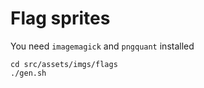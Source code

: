 # Flag sprites
You need `imagemagick` and `pngquant` installed
```
cd src/assets/imgs/flags
./gen.sh
```

